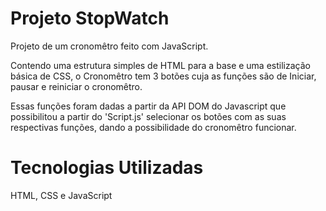<h1>Projeto StopWatch</h1>

<p>Projeto de um cronomêtro feito com JavaScript.</p>

<p>Contendo uma estrutura simples de HTML para a base e uma estilização básica de CSS, o Cronomêtro tem 3 botões cuja as funções são de Iniciar, pausar e reiniciar o cronomêtro.</p>

<p>Essas funções foram dadas a partir da API DOM do Javascript que possibilitou a partir do 'Script.js' selecionar os botões com as suas respectivas funções, dando a possibilidade do cronomêtro funcionar.</p>

<h1>Tecnologias Utilizadas</h1>

<p>HTML, CSS e JavaScript</p>